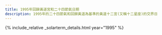 ```yaml
---
title: 1995年回歸黃道宮和二十四節氣日期
description: 1995年的二十四節氣和回歸黃道為基準的黃道十二宮(又稱十二星座)的交界日期，常見於西洋占星術和星座運程
---
```

{% include_relative _solarterm_details.html year="1995" %}
